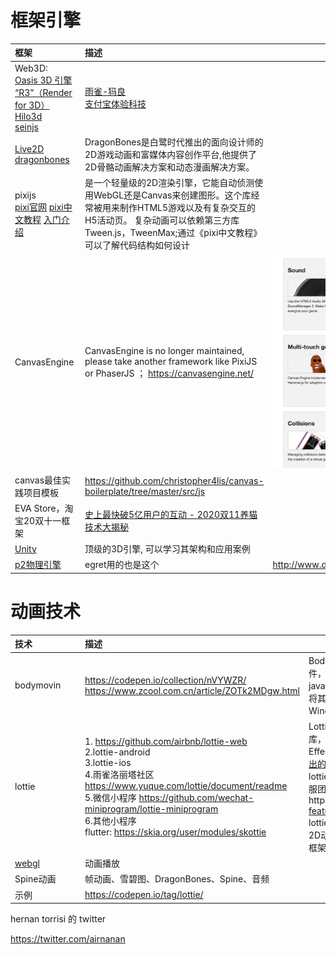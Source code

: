 # 框架引擎
|<span style="white-space:nowrap;">框架&emsp;&emsp;&emsp;&emsp;&emsp;</span>|描述||
|:----|:----|:----|
|Web3D: <br> [Oasis 3D 引擎](https://zhuanlan.zhihu.com/p/101667941) <br> [“R3”（Render for 3D）](https://zhuanlan.zhihu.com/p/101667941)<br>  [Hilo3d](https://github.com/hiloteam/Hilo3d) <br> [seinjs](https://seinjs.com/cn/team)|[雨雀-犸良](https://www.yuque.com/emotion/help/news)  <br> [支付宝体验科技](https://www.yuque.com/antfe/blog/fu6hnr) ||
|[Live2D](https://www.baidu.com/link?url=9fdcgDC3B9DfAAGtkOUuJOR_uL-goun697BkSy8UfwvNB8ihoiTi6xRydCa9ugLS&wd=&eqid=b5d59b73000004d9000000025ff686d7) <br> [dragonbones](https://dragonbones.github.io/cn/index.html) |DragonBones是白鹭时代推出的面向设计师的2D游戏动画和富媒体内容创作平台,他提供了2D骨骼动画解决方案和动态漫画解决方案。||
|pixijs <br> [pixi官网](https://www.pixijs.com/) [pixi中文教程](https://github.com/Zainking/LearningPixi#tileset) [入门介绍](https://juejin.cn/post/6844904020939636744)|是一个轻量级的2D渲染引擎，它能自动侦测使用WebGL还是Canvas来创建图形。这个库经常被用来制作HTML5游戏以及有复杂交互的H5活动页。 复杂动画可以依赖第三方库 Tween.js，TweenMax;通过《pixi中文教程》可以了解代码结构如何设计||
|CanvasEngine|CanvasEngine is no longer maintained, please take another framework like PixiJS or PhaserJS  ； https://canvasengine.net/|![](./images/Foxmail20201123025942.png) |
|canvas最佳实践项目模板|https://github.com/christopher4lis/canvas-boilerplate/tree/master/src/js||
|EVA Store，淘宝20双十一框架|[史上最快破5亿用户的互动 - 2020双11养猫技术大揭秘](https://blog.csdn.net/weixin_43970890/article/details/110224798)||
|[Unity](https://baike.baidu.com/item/Unity/10793)|顶级的3D引擎, 可以学习其架构和应用案例||
|[p2物理引擎](https://github.com/schteppe/p2.js)|egret用的也是这个|http://www.dwenzhao.cn/profession/netbuild/egretp2.html|


# 动画技术
|<span style="white-space:nowrap;">技术&emsp;&emsp;&emsp;&emsp;&emsp;</span>|描述||
|:----|:----|:----|
|bodymovin|https://codepen.io/collection/nVYWZR/ <br> https://www.zcool.com.cn/article/ZOTk2MDgw.html | Bodymovin是由Hernan Torrisi创建的After Effects插件，它将After Effects文件导出为json并包含一个javascript网络播放器。我们建立在他的伟大工作之上，将其用途扩展到Android，iOS，React Native和Windows。 |
|lottie|1. https://github.com/airbnb/lottie-web <br> 2.lottie-android <br> 3.lottie-ios <br> 4.雨雀洛丽塔社区 https://www.yuque.com/lottie/document/readme <br> 5.微信小程序 https://github.com/wechat-miniprogram/lottie-miniprogram <br> 6.其他小程序 <br> flutter: https://skia.org/user/modules/skottie |Lottie是一个用于Android，iOS，Web和Windows的库，用于解析使用Bodymovin导出为json的Adobe After Effects动画，并在移动设备和网络上呈现它们！ [支持导出的 AE 属性](https://www.yuque.com/lottie/document/supported-features) <br> lottie-web的中文文档并不多，入门学习可以参考蚂蚁金服团队的这个文档https://www.yuque.com/lottie/document/supported-features  <br> lottie-web主要实现AE设计产出在页面上的展示，作为2D动画开发框架缺少太多API和框架结构，可以作为2D框架的扩展|
|[webgl](https://juejin.cn/post/6885673542642302984)|动画播放||
|Spine动画|帧动画、雪碧图、DragonBones、Spine、音频||
|示例|https://codepen.io/tag/lottie/ ||
hernan torrisi 的 twitter

https://twitter.com/airnanan

